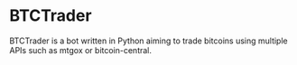 BTCTrader
=========

BTCTrader is a bot written in Python aiming to trade bitcoins using multiple APIs such as mtgox or bitcoin-central.